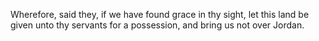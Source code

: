 Wherefore, said they, if we have found grace in thy sight, let this land be given unto thy servants for a possession, and bring us not over Jordan.
